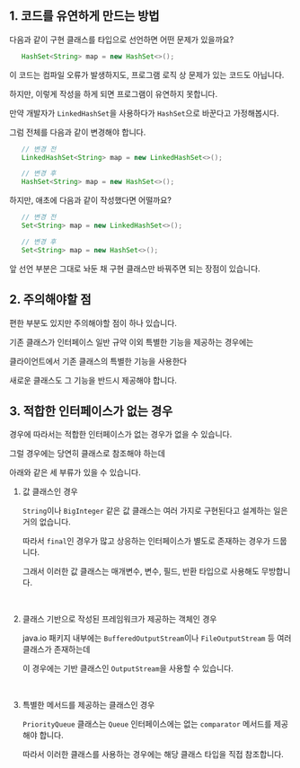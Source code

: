 ## 1. 코드를 유연하게 만드는 방법

다음과 같이 구현 클래스를 타입으로 선언하면 어떤 문제가 있을까요?

```java
   HashSet<String> map = new HashSet<>();
```

이 코드는 컴파일 오류가 발생하지도, 프로그램 로직 상 문제가 있는 코드도 아닙니다.

하지만, 이렇게 작성을 하게 되면 프로그램이 유연하지 못합니다.

만약 개발자가 `LinkedHashSet`을 사용하다가 `HashSet`으로 바꾼다고 가정해봅시다.

그럼 전체를 다음과 같이 변경해야 합니다.

```java
   // 변경 전
   LinkedHashSet<String> map = new LinkedHashSet<>();

   // 변경 후
   HashSet<String> map = new HashSet<>();
```

하지만, 애초에 다음과 같이 작성했다면 어떨까요?

```java
   // 변경 전
   Set<String> map = new LinkedHashSet<>();

   // 변경 후
   Set<String> map = new HashSet<>();
```

앞 선언 부분은 그대로 놔둔 채 구현 클래스만 바꿔주면 되는 장점이 있습니다.

## 2. 주의해야할 점

편한 부분도 있지만 주의해야할 점이 하나 있습니다.

기존 클래스가 인터페이스 일반 규약 이외 특별한 기능을 제공하는 경우에는

클라이언트에서 기존 클래스의 특별한 기능을 사용한다

새로운 클래스도 그 기능을 반드시 제공해야 합니다.

## 3. 적합한 인터페이스가 없는 경우

경우에 따라서는 적합한 인터페이스가 없는 경우가 없을 수 있습니다.

그럴 경우에는 당연히 클래스로 참조해야 하는데

아래와 같은 세 부류가 있을 수 있습니다.

1. 값 클래스인 경우

   `String`이나 `BigInteger` 같은 값 클래스는 여러 가지로 구현된다고 설계하는 일은 거의 없습니다.

   따라서 `final`인 경우가 많고 상응하는 인터페이스가 별도로 존재하는 경우가 드뭅니다.

   그래서 이러한 값 클래스는 매개변수, 변수, 필드, 반환 타입으로 사용해도 무방합니다.

   <br>

2. 클래스 기반으로 작성된 프레임워크가 제공하는 객체인 경우

   java.io 패키지 내부에는 `BufferedOutputStream`이나 `FileOutputStream` 등 여러 클래스가 존재하는데
   
   이 경우에는 기반 클래스인 `OutputStream`을 사용할 수 있습니다.

   <br>

3. 특별한 메서드를 제공하는 클래스인 경우

   `PriorityQueue` 클래스는 `Queue` 인터페이스에는 없는 `comparator` 메서드를 제공해야 합니다.

   따라서 이러한 클래스를 사용하는 경우에는 해당 클래스 타입을 직접 참조합니다.